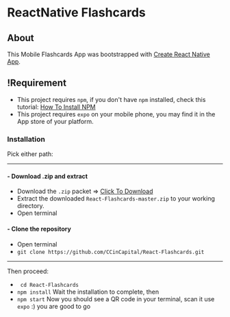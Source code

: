 # ReactNative Flashcards

## About
This Mobile Flashcards App was bootstrapped with [Create React Native App](https://github.com/react-community/create-react-native-app).

## !Requirement
- This project requires `npm`, if you don't have `npm` installed, check this tutorial: [How To Install NPM](https://docs.npmjs.com/getting-started/installing-node)
- This project requires `expo` on your mobile phone, you may find it in the App store of your platform.

### Installation
Pick either path:
<hr>

#### - Download .zip and extract
- Download the `.zip` packet => [Click To Download](https://github.com/CCinCapital/React-Flashcards/archive/master.zip)
- Extract the downloaded `React-Flashcards-master.zip` to your working directory.
- Open terminal

#### - Clone the repository
- Open terminal
- `git clone https://github.com/CCinCapital/React-Flashcards.git`
<hr>

Then proceed:
- ` cd React-Flashcards`
- `npm install`
Wait the installation to complete, then
- `npm start`
Now you should see a QR code in your terminal, scan it use `expo`
:) you are good to go




